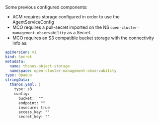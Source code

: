 Some previous configured components:
   * ACM requires storage configured in order to use the AgentServiceConfig
   * MCO requires a pull-secret imported on the NS `open-cluster-management-observability` as a Secret.
   * MCO requires an S3 compatible bucket storage with the connectivity info as:

```yaml
apiVersion: v1
kind: Secret
metadata:
  name: thanos-object-storage
  namespace: open-cluster-management-observability
type: Opaque
stringData:
  thanos.yaml: |
    type: s3
    config:
      bucket:  ""
      endpoint: ""
      insecure: true
      access_key: ""
      secret_key: ""
```
